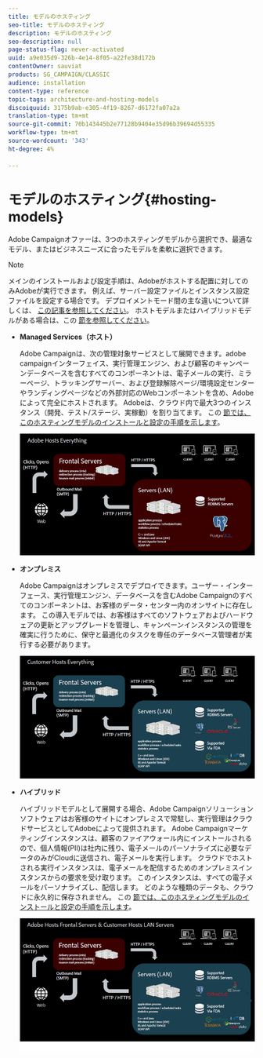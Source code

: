 ```yaml
---
title: モデルのホスティング
seo-title: モデルのホスティング
description: モデルのホスティング
seo-description: null
page-status-flag: never-activated
uuid: a9e035d9-326b-4e14-8f05-a22fe38d172b
contentOwner: sauviat
products: SG_CAMPAIGN/CLASSIC
audience: installation
content-type: reference
topic-tags: architecture-and-hosting-models
discoiquuid: 3175b9ab-e305-4f19-8267-d6172fa07a2a
translation-type: tm+mt
source-git-commit: 70b143445b2e77128b9404e35d96b39694d55335
workflow-type: tm+mt
source-wordcount: '343'
ht-degree: 4%

---
```



# モデルのホスティング{#hosting-models}

Adobe Campaignオファーは、3つのホスティングモデルから選択でき、最適なモデル、またはビジネスニーズに合ったモデルを柔軟に選択できます。

>[!NOTE]
>
>メインのインストールおよび設定手順は、Adobeがホストする配置に対してのみAdobeが実行できます。 例えば、サーバー設定ファイルとインスタンス設定ファイルを設定する場合です。 デプロイメントモード間の主な違いについて詳しくは、 [この記事を参照してください](https://helpx.adobe.com/jp/campaign/kb/acc-on-prem-vs-hosted.html)。 ホストモデルまたはハイブリッドモデルがある場合は、この [節を参照してください](../../installation/using/about-hybrid-and-hosted-models.md)。

* **Managed Services（ホスト）**

   Adobe Campaignは、次の管理対象サービスとして展開できます。adobe campaignインターフェイス、実行管理エンジン、および顧客のキャンペーンデータベースを含むすべてのコンポーネントは、電子メールの実行、ミラーページ、トラッキングサーバー、および登録解除ページ/環境設定センターやランディングページなどの外部対応のWebコンポーネントを含め、Adobeによって完全にホストされます。 Adobeは、クラウド内で最大3つのインスタンス（開発、テスト/ステージ、実稼動）を割り当てます。 この [節では、このホスティングモデルのインストールと設定の手順を示します](../../installation/using/hosted-model.md)。

   ![](assets/deployment_hosted.png)

* **オンプレミス**

   Adobe Campaignはオンプレミスでデプロイできます。ユーザー・インターフェース、実行管理エンジン、データベースを含むAdobe Campaignのすべてのコンポーネントは、お客様のデータ・センター内のオンサイトに存在します。 この導入モデルでは、お客様はすべてのソフトウェアおよびハードウェアの更新とアップグレードを管理し、キャンペーンインスタンスの管理を確実に行うために、保守と最適化のタスクを専任のデータベース管理者が実行する必要があります。

   ![](assets/deployment_onpremise.png)

* **ハイブリッド**

   ハイブリッドモデルとして展開する場合、Adobe Campaignソリューションソフトウェアはお客様のサイトにオンプレミスで常駐し、実行管理はクラウドサービスとしてAdobeによって提供されます。 Adobe Campaignマーケティングインスタンスは、顧客のファイアウォール内にインストールされるので、個人情報(PII)は社内に残り、電子メールのパーソナライズに必要なデータのみがCloudに送信され、電子メールを実行します。 クラウドでホストされる実行インスタンスは、電子メールを配信するためのオンプレミスインスタンスからの要求を受け取ります。 このインスタンスは、すべての電子メールをパーソナライズし、配信します。 どのような種類のデータも、クラウドに永久的に保存されません。 この [節では、このホスティングモデルのインストールと設定の手順を示します](../../installation/using/hybrid-model.md)。

   ![](assets/deployment_hybrid.png)


